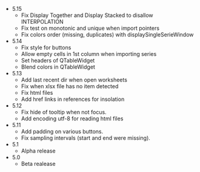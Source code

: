  * 5.15
   * Fix Display Together and Display Stacked to disallow INTERPOLATION
   * Fix test on monotonic and unique when import pointers
   * Fix colors order (missing, duplicates) with displaySingleSerieWindow
 * 5.14
   * Fix style for buttons
   * Allow empty cells in 1st column when importing series
   * Set headers of QTableWidget
   * Blend colors in QTableWidget
 * 5.13
   * Add last recent dir when open worksheets
   * Fix when xlsx file has no item detected
   * Fix html files
   * Add href links in references for insolation
 * 5.12
   * Fix hide of tooltip when not focus.
   * Add encoding utf-8 for reading html files
 * 5.11
   * Add padding on various buttons.
   * Fix sampling intervals (start and end were missing).
 * 5.1
   * Alpha release 
 * 5.0
   * Beta realease 
